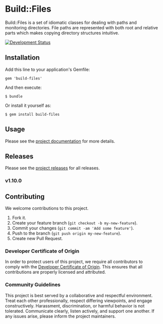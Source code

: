 # Build::Files

Build::Files is a set of idiomatic classes for dealing with paths and monitoring directories. File paths are represented with both root and relative parts which makes copying directory structures intuitive.

[![Development Status](https://github.com/ioquatix/build-files/workflows/Test/badge.svg)](https://github.com/ioquatix/build-files/actions?workflow=Test)

## Installation

Add this line to your application's Gemfile:

    gem 'build-files'

And then execute:

    $ bundle

Or install it yourself as:

    $ gem install build-files

## Usage

Please see the [project documentation](https://github.com/ioquatix/build-files) for more details.

## Releases

Please see the [project releases](https://github.com/ioquatix/build-filesreleases/index) for all releases.

### v1.10.0

## Contributing

We welcome contributions to this project.

1.  Fork it.
2.  Create your feature branch (`git checkout -b my-new-feature`).
3.  Commit your changes (`git commit -am 'Add some feature'`).
4.  Push to the branch (`git push origin my-new-feature`).
5.  Create new Pull Request.

### Developer Certificate of Origin

In order to protect users of this project, we require all contributors to comply with the [Developer Certificate of Origin](https://developercertificate.org/). This ensures that all contributions are properly licensed and attributed.

### Community Guidelines

This project is best served by a collaborative and respectful environment. Treat each other professionally, respect differing viewpoints, and engage constructively. Harassment, discrimination, or harmful behavior is not tolerated. Communicate clearly, listen actively, and support one another. If any issues arise, please inform the project maintainers.
